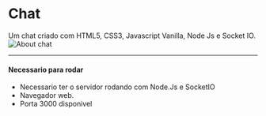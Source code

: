 # Chat
Um chat criado com HTML5, CSS3, Javascript Vanilla, Node Js e Socket IO.
<img src="https://i.ibb.co/3M7jVYn/Whats-App-Image-2022-09-22-at-08-35-41.jpg" alt="About chat"/>
<hr/>

<h4>Necessario para rodar</h4>
<ul>
  <li>Necessario ter o servidor rodando com Node.Js e SocketIO</li>
  <li>Navegador web.</li>
  <li>Porta 3000 disponivel</li>
